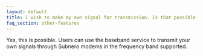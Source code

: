 ```yaml
---
layout: default
title: I wish to make my own signal for transmission. Is that possible?
faq_section: other-features
---
```


Yes, this is possible. Users can use the baseband service to transmit your own signals through Subnero modems in the frequency band supported.